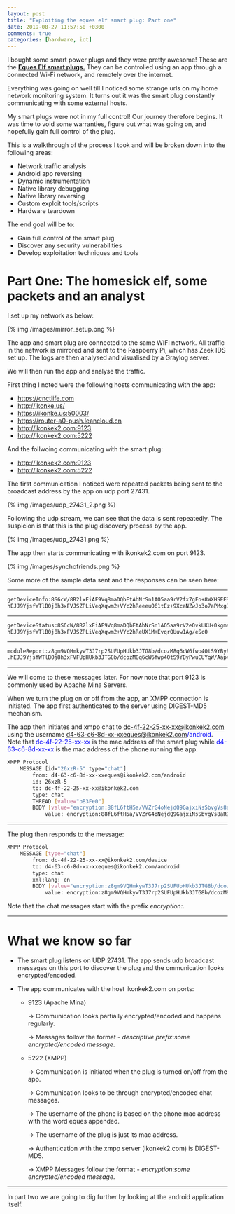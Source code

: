 ```yaml
---
layout: post
title: "Exploiting the eques elf smart plug: Part one"
date: 2019-08-27 11:57:50 +0300
comments: true
categories: [hardware, iot]
---
```

I bought some smart power plugs and they were pretty awesome! These are the <a href="https://equeshome.com/products/elf-smart-plug" target="_blank">**Eques Elf smart plugs.**</a> They can be controlled using an app through a connected Wi-Fi network, and remotely over the internet.

Everything was going on well till I noticed some strange urls on my home network monitoring system. It turns out it was the smart plug constantly communicating with some external hosts.

<!--more-->

My smart plugs were not in my full control! Our journey therefore begins. It was time to void some warranties, figure out what was going on, and hopefully gain full control of the plug.

This is a walkthrough of the process I took and will be broken down into the following areas:

* Network traffic analysis
* Android app reversing
* Dynamic instrumentation
* Native library debugging
* Native library reversing
* Custom exploit tools/scripts
* Hardware teardown

The end goal will be to:

* Gain full control of the smart plug
* Discover any security vulnerabilities
* Develop exploitation techniques and tools


# Part One: The homesick elf, some packets and an analyst

I set up my network as below:

{% img /images/mirror_setup.png %}

The app and smart plug are connected to the same WIFI network. All traffic in the network is mirrored and sent to the Raspberry Pi, which has Zeek IDS set up. The logs are then analysed and visualised by a Graylog server.

We will then run the app and analyse the traffic.

First thing I noted were the following hosts communicating with the app:

* https://cnctlife.com
* http://ikonke.us/
* https://ikonke.us:50003/
* https://router-a0-push.leancloud.cn
* http://ikonkek2.com:9123
* http://ikonkek2.com:5222

And the follwoing communicating with the smart plug:

* http://ikonkek2.com:9123
* http://ikonkek2.com:5222

The first communication I noticed were repeated packets being sent to the broadcast address by the app on udp port 27431.

{% img /images/udp_27431_2.png %}

Following the udp stream, we can see that the data is sent repeatedly. The suspicion is that this is the plug discovery process by the app.

{% img /images/udp_27431.png %}

The app then starts communicating with ikonkek2.com on port 9123. 

{% img /images/synchofriends.png %}

Some more of the sample data sent and the responses can be seen here:

---
```bash
getDeviceInfo:8S6cW/8R2lxEiAF9Vq8maDQbEtAhNrSn1AO5aa9rV2fx7gFo+8WXHSEERZkoj0cI2kuhoJz/TMH4cOF0cH5luA==
hEJJ9YjsfWTlB0j8h3xFVJSZPLiVeqXqwm2+VYc2hReeeuO61tEz+9XcaNZwJo3o7aPMxgJwsDDgFcH+HDwChklPvnRC5bPqrpHzLyZK9g0=
```
---
```bash
getDeviceStatus:8S6cW/8R2lxEiAF9Vq8maDQbEtAhNrSn1AO5aa9rV2eOvkUKU+0kgmaR7hkY2JLP
hEJJ9YjsfWTlB0j8h3xFVJSZPLiVeqXqwm2+VYc2hReUX1M+EvqrQUuw1Ag/eSc0
```
---
```bash
moduleReport:z8gm9VQHmkywT3J7rp2SUFUpHUkb3JTG8b/dcozM8q6cW6fwp40tS9YByPwuCUYqa+G4gNtEuPfLOJqf+mBdXF2Zw0dUEZLUaDsUiJxTepM=
.hEJJ9YjsfWTlB0j8h3xFVFUpHUkb3JTG8b/dcozM8q6cW6fwp40tS9YByPwuCUYqW/Aap48EIhkq+31whfFKne06Nhp1WmLYxu89+vi0sqk=
```
---

We will come to these messages later. For now note that port 9123 is commonly used by Apache Mina Servers.

When we turn the plug on or off from the app, an XMPP connection is initiated. The app first authenticates to the server using DIGEST-MD5 mechanism.

The app then initiates and xmpp chat to dc-4f-22-25-xx-xx@ikonkek2.com using the username <span style="color:blue">d4-63-c6-8d-xx-xxeques@ikonkek2.com/android</span>. Note that <span style="color:blue">dc-4f-22-25-xx-xx</span> is the mac address of the smart plug while <span style="color:blue">d4-63-c6-8d-xx-xx</span> is the mac address of the phone running the app.

```bash
XMPP Protocol
    MESSAGE [id="26xzR-5" type="chat"]
        from: d4-63-c6-8d-xx-xxeques@ikonkek2.com/android
        id: 26xzR-5
        to: dc-4f-22-25-xx-xx@ikonkek2.com
        type: chat
        THREAD [value="bB3Fe0"]
        BODY [value="encryption:88fL6ftH5a/VVZrG4oNejdQ9GajxiNsSbvgVs8aR9inGr6gePzDWTU8IMejrHRxbhrtt27ImZpCvsN9MXbi42RKt2aQ4NsNEwNWwDj1OYLY="]
            value: encryption:88fL6ftH5a/VVZrG4oNejdQ9GajxiNsSbvgVs8aR9inGr6gePzDWTU8IMejrHRxbhrtt27ImZpCvsN9MXbi42RKt2aQ4NsNEwNWwDj1OYLY=
```
---

The plug then responds to the message:

```bash
XMPP Protocol
    MESSAGE [type="chat"]
        from: dc-4f-22-25-xx-xx@ikonkek2.com/device
        to: d4-63-c6-8d-xx-xxeques@ikonkek2.com/android
        type: chat
        xml:lang: en
        BODY [value="encryption:z8gm9VQHmkywT3J7rp2SUFUpHUkb3JTG8b/dcozM8q5RCCP4wzJPMrgxjWeeFZicog7NzWKq9DncBNIGR530/Q=="]
            value: encryption:z8gm9VQHmkywT3J7rp2SUFUpHUkb3JTG8b/dcozM8q5RCCP4wzJPMrgxjWeeFZicog7NzWKq9DncBNIGR530/Q==
```

Note that the chat messages start with the prefix *encryption:*.

---

# What we know so far


* The smart plug listens on UDP 27431. The app sends udp broadcast messages on this port to discover the plug and the ommunication looks encrypted/encoded.

* The app communicates with the host ikonkek2.com on ports:

	* 9123 (Apache Mina)

		-> Communication looks partially encrypted/encoded and happens regularly.

		-> Messages follow the format - *descriptive prefix*:*some encrypted/encoded message*.

	* 5222 (XMPP)

		-> Communication is initiated when the plug is turned on/off from the app.

		-> Communication looks to be through encrypted/encoded chat messages.

		-> The username of the phone is based on the phone mac address with the word eques appended. 

		-> The username of the plug is just its mac address. 

		-> Authentication with the xmpp server (ikonkek2.com) is DIGEST-MD5.

		-> XMPP Messages follow the format - *encryption*:*some encrypted/encoded message*.

---

In part two we are going to dig further by looking at the android application itself.